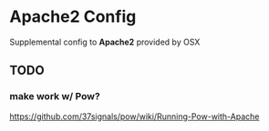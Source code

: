 # Apache2 Config

Supplemental config to **Apache2** provided by OSX

## TODO

### make work w/ Pow?

<https://github.com/37signals/pow/wiki/Running-Pow-with-Apache>